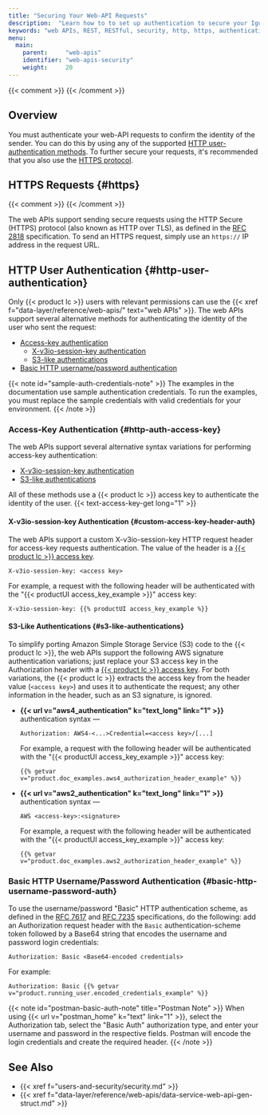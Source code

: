```yaml
---
title: "Securing Your Web-API Requests"
description:  "Learn how to to set up authentication to secure your Iguazio MLOps Platform web-API requests."
keywords: "web APIs, REST, RESTful, security, http, https, authentication, http authentication, authorization"
menu:
  main:
    parent:     "web-apis"
    identifier: "web-apis-security"
    weight:     20
---
```

{{< comment >}}<!-- [IntInfo] Beginning with v2.0.0 k8s, Orit asked that
  we also document the alternative authentication method of using a session key
  (I'm not sure about the terminology?) instead of the documented basic-HTTP
  username and password authentication. TODO: Get info from R&D and document.
  When this documentation is added, remember to also edit other HTTP
  authentication references in the doc, such as in the security.md concepts
  page or in the getting-started/containers.md tutorial. -->
{{< /comment >}}

<!-- //////////////////////////////////////// -->
## Overview

You must authenticate your web-API requests to confirm the identity of the sender.
You can do this by using any of the supported [HTTP user-authentication methods](#http-user-authentication).
To further secure your requests, it's recommended that you also use the [HTTPS protocol](#https).

<!-- //////////////////////////////////////// -->
## HTTPS Requests {#https}
{{< comment >}}<!-- [IntInfo] (sharonl) Note that the official HTTPS
  terminology is "HTTP Secure"; "Secure HTTP" refers to S-HTTP (covered by RFC
  2660) - see https://en.wikipedia.org/wiki/HTTPS. The HTTP Specification
  terminology is "HTTP over TLS" - see the RFC 2818 spec by that name -
  https://tools.ietf.org/html/rfc2818. -->
{{< /comment >}}

The web APIs support sending secure requests using the HTTP Secure (HTTPS) protocol (also known as HTTP over TLS), as defined in the [RFC 2818](https://tools.ietf.org/html/rfc2818) specification.
To send an HTTPS request, simply use an `https://` IP address in the request URL.

<!-- //////////////////////////////////////// -->
## HTTP User Authentication {#http-user-authentication}

Only {{< product lc >}} users with relevant permissions can use the {{< xref f="data-layer/reference/web-apis/" text="web APIs" >}}.
The web APIs support several alternative methods for authenticating the identity of the user who sent the request:

- [Access-key authentication](#http-auth-access-key)
    - [<api>X-v3io-session-key</api> authentication](#custom-access-key-header-auth)
    - [S3-like authentications](#s3-like-authentications)
- [Basic HTTP username/password authentication](#basic-http-username-password-auth)

{{< note id="sample-auth-credentials-note" >}}
The examples in the documentation use sample authentication credentials.
To run the examples, you must replace the sample credentials with valid credentials for your environment.
{{< /note >}}

<!-- ---------------------------------------- -->
### Access-Key Authentication {#http-auth-access-key}

The web APIs support several alternative syntax variations for performing access-key authentication:

- [<api>X-v3io-session-key</api> authentication](#custom-access-key-header-auth)
- [S3-like authentications](#s3-like-authentications)

<a id="access-key"></a>All of these methods use a {{< product lc >}} access key to authenticate the identity of the user.
{{< text-access-key-get long="1" >}}

<!-- ======================================== -->
#### X-v3io-session-key Authentication {#custom-access-key-header-auth}

The web APIs support a custom <api>X-v3io-session-key</api> HTTP request header for access-key requests authentication.
The value of the header is a [{{< product lc >}} access key](#access-key).

```
X-v3io-session-key: <access key>
```

For example, a request with the following header will be authenticated with the "{{< productUI access_key_example >}}" access key:

```
X-v3io-session-key: {{% productUI access_key_example %}}
```

<!-- ======================================== -->
#### S3-Like Authentications {#s3-like-authentications}

To simplify porting Amazon Simple Storage Service (S3) code to the {{< product lc >}}, the web APIs support the following AWS signature authentication variations; just replace your S3 access key in the <api>Authorization</api> header with a [{{< product lc >}} access key](#access-key).
For both variations, the {{< product lc >}} extracts the access key from the header value (`<access key>`) and uses it to authenticate the request; any other information in the header, such as an S3 signature, is ignored.

- <a id="aws-signature-v4"></a>**{{< url v="aws4_authentication" k="text_long" link="1" >}}** authentication syntax &mdash;
    ```
    Authorization: AWS4-<...>Credential=<access key>/[...]
    ```

    For example, a request with the following header will be authenticated with the "{{< productUI access_key_example >}}" access key:
    ```
    {{% getvar v="product.doc_examples.aws4_authorization_header_example" %}}
    ```

- <a id="aws-signature-v2"></a>**{{< url v="aws2_authentication" k="text_long" link="1" >}}** authentication syntax &mdash;
    ```
    AWS <access-key>:<signature>
    ```

    For example, a request with the following header will be authenticated with the "{{< productUI access_key_example >}}" access key:
    ```
    {{% getvar v="product.doc_examples.aws2_authorization_header_example" %}}
    ```

<!-- ---------------------------------------- -->
### Basic HTTP Username/Password Authentication {#basic-http-username-password-auth}

To use the username/password "Basic" HTTP authentication scheme, as defined in the [RFC 7617](https://tools.ietf.org/html/rfc7617) and [RFC 7235](https://tools.ietf.org/html/rfc7235) specifications, do the following:
add an <api>Authorization</api> request header with the `Basic` authentication-scheme token followed by a Base64 string that encodes the username and password login credentials:

```
Authorization: Basic <Base64-encoded credentials>
```

For example:
```
Authorization: Basic {{% getvar v="product.running_user.encoded_credentials_example" %}}
```

{{< note id="postman-basic-auth-note" title="Postman Note" >}}
When using {{< url v="postman_home" k="text" link="1" >}}, select the <gui-title>Authorization</gui-title> tab, select the "Basic Auth" authorization type, and enter your username and password in the respective fields.
Postman will encode the login credentials and create the required header.
{{< /note >}}

<!-- //////////////////////////////////////// -->
## See Also

- {{< xref f="users-and-security/security.md" >}}
- {{< xref f="data-layer/reference/web-apis/data-service-web-api-gen-struct.md" >}}

